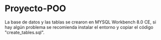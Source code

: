 # Proyecto-POO

La base de datos y las tablas se crearon en MYSQL Workbench 8.0 CE, si hay algún problema se recomienda instalar el entorno y copiar el código "create_tables.sql".

